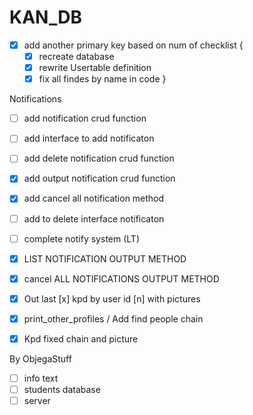 # KAN_DB
 
- [X] add another primary key based on num of checklist {
    - [X] recreate database
    - [X] rewrite Usertable definition
    - [X] fix all findes by name in code
}

 Notifications
- [ ] add notification crud function
- [ ] add interface to add notificaton
- [ ] add delete notification crud function
- [X] add output notification crud function
- [X] add cancel all notification method
- [ ] add to delete interface notificaton
- [ ] complete notify system (LT)

- [X] LIST NOTIFICATION OUTPUT METHOD
- [X] cancel ALL NOTIFICATIONS OUTPUT METHOD

- [X] Out last [x] kpd by user id [n] with pictures
- [X] print_other_profiles / Add find people chain
- [X] Kpd fixed chain and picture


By ObjegaStuff
- [ ] info text
- [ ] students database
- [ ] server
